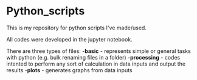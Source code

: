 # Python_scripts
This is my repository for python scripts I've made/used.

All codes were developed in the jupyter notebook.

There are three types of files:
-**basic** - represents simple or general tasks with python (e.g. bulk renaming files in a folder)
-**processing** - codes intented to perform any sort of calculation in data inputs and output the results
-**plots** - generates graphs from data inputs
